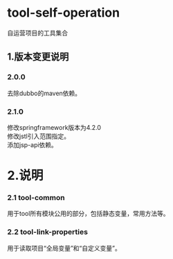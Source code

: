 # tool-self-operation

自运营项目的工具集合

## 1.版本变更说明

### 2.0.0
去除dubbo的maven依赖。<br>

### 2.1.0
修改springframework版本为4.2.0<br>
修改jstl引入范围指定。<br>
添加jsp-api依赖。<br>

# 2.说明
### 2.1 tool-common
用于tool所有模块公用的部分，包括静态变量，常用方法等。

### 2.2 tool-link-properties
用于读取项目“全局变量”和“自定义变量”。